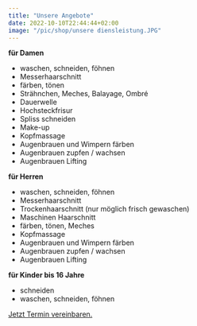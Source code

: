 ```yaml
---
title: "Unsere Angebote"
date: 2022-10-10T22:44:44+02:00
image: "/pic/shop/unsere diensleistung.JPG"
---
```

**für Damen**

* waschen, schneiden, föhnen
* Messerhaarschnitt 
* färben, tönen
* Strähnchen, Meches, Balayage, Ombré
* Dauerwelle
* Hochsteckfrisur
* Spliss schneiden
* Make-up
* Kopfmassage
* Augenbrauen und Wimpern färben
* Augenbrauen zupfen / wachsen
* Augenbrauen Lifting

**für Herren**

* waschen, schneiden, föhnen
* Messerhaarschnitt 
* Trockenhaarschnitt (nur möglich frisch gewaschen)
* Maschinen Haarschnitt
* färben, tönen, Meches
* Kopfmassage
* Augenbrauen und Wimpern färben
* Augenbrauen zupfen / wachsen
* Augenbrauen Lifting



**für Kinder bis 16 Jahre**

* schneiden
* waschen, schneiden, föhnen

[Jetzt Termin vereinbaren.](https://www.beautybooking.ch/app/booking.html?company=sonjas-haarstyle)
